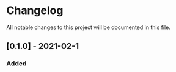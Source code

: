 # Changelog
All notable changes to this project will be documented in this file.

## [0.1.0] - 2021-02-1
### Added